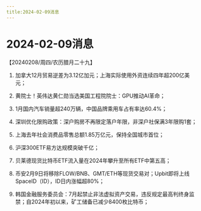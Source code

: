 ```yaml
---
title:2024-02-09消息
---
```

# 2024-02-09消息
【20240208/周四/农历腊月二十九】
1. 加拿大12月贸易逆差为3.12亿加元；上海实际使用外资连续四年超200亿美元；

2. 黄院士！英伟达黄仁勋当选美国工程院院士：GPU推动AI革命；

3. 1月国内汽车销量超240万辆，中国品牌乘用车占有率达60.4%；

4. 深圳优化限购政策：深户购房不再限定落户年限，非深户社保满3年限购1套；

5. 上海去年社会消费品零售总额1.85万亿元，保持全国城市首位；

6. 沪深300ETF易方达规模突破千亿；

7. 贝莱德现货比特币ETF流入量在2024年攀升至所有ETF中第五高；

8. 币安2月9日将移除FLOW/BNB、GMT/ETH等现货交易对；Upbit即将上线SpaceID（ID），ID日内涨幅超80%；

9. 韩国金融服务委员会：7月起禁止非法虚拟资产交易，违反规定最高判终身监禁；自2024年初以来，矿工储备已减少8400枚比特币；